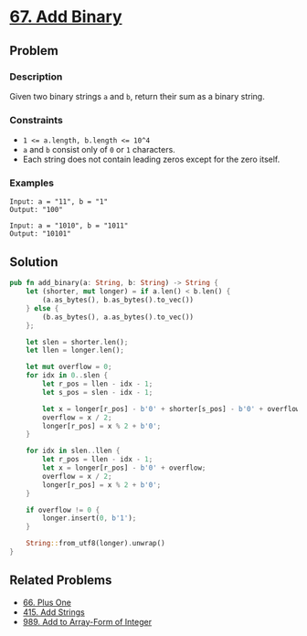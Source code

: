 # [67. Add Binary](https://leetcode.com/problems/add-binary/)

## Problem

### Description

Given two binary strings `a` and `b`, return their sum as a binary string.

### Constraints

* `1 <= a.length, b.length <= 10^4`
* `a` and `b` consist only of `0` or `1` characters.
* Each string does not contain leading zeros except for the zero itself.

### Examples

```text
Input: a = "11", b = "1"
Output: "100"
```

```text
Input: a = "1010", b = "1011"
Output: "10101"
```

## Solution

```rust
pub fn add_binary(a: String, b: String) -> String {
    let (shorter, mut longer) = if a.len() < b.len() {
        (a.as_bytes(), b.as_bytes().to_vec())
    } else {
        (b.as_bytes(), a.as_bytes().to_vec())
    };

    let slen = shorter.len();
    let llen = longer.len();

    let mut overflow = 0;
    for idx in 0..slen {
        let r_pos = llen - idx - 1;
        let s_pos = slen - idx - 1;

        let x = longer[r_pos] - b'0' + shorter[s_pos] - b'0' + overflow;
        overflow = x / 2;
        longer[r_pos] = x % 2 + b'0';
    }

    for idx in slen..llen {
        let r_pos = llen - idx - 1;
        let x = longer[r_pos] - b'0' + overflow;
        overflow = x / 2;
        longer[r_pos] = x % 2 + b'0';
    }

    if overflow != 0 {
        longer.insert(0, b'1');
    }

    String::from_utf8(longer).unwrap()
}
```

## Related Problems

* [66. Plus One](/leetcode/000%20-%20099/66%20-%20Plus%20One.md)
* [415. Add Strings](/leetcode/400%20-%20499/415%20-%20Add%20Strings.md)
* [989. Add to Array-Form of Integer](/leetcode/900%20-%20999/989%20-%20Add%20to%20Array-Form%20of%20Integer.md)